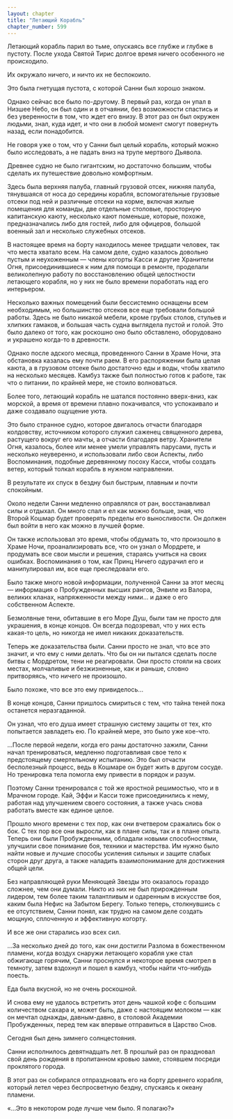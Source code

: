 ```yaml
---
layout: chapter
title: "Летающий Корабль"
chapter_number: 599
---
```


Летающий корабль парил во тьме, опускаясь все глубже и глубже в пустоту. После ухода Святой Тирис долгое время ничего особенного не происходило.

Их окружало ничего, и ничто их не беспокоило.

Это была гнетущая пустота, с которой Санни был хорошо знаком.

Однако сейчас все было по-другому. В первый раз, когда он упал в Низшее Небо, он был один и в отчаянии, без возможности спастись и без уверенности в том, что ждет его внизу. В этот раз он был окружен людьми, знал, куда идет, и что они в любой момент смогут повернуть назад, если понадобится.

Не говоря уже о том, что у Санни был целый корабль, который можно было исследовать, а не падать вниз на трупе мертвого Дьявола.

Древнее судно не было гигантским, но достаточно большим, чтобы сделать их путешествие довольно комфортным.

Здесь была верхняя палуба, главный грузовой отсек, нижняя палуба, тянувшаяся от носа до середины корабля, вспомогательные грузовые отсеки под ней и различные отсеки на корме, включая жилые помещения для команды, две отдельные столовые, просторную капитанскую каюту, несколько кают поменьше, которые, похоже, предназначались либо для гостей, либо для офицеров, большой военный зал и несколько служебных отсеков.

В настоящее время на борту находилось менее тридцати человек, так что места хватало всем. На самом деле, судно казалось довольно пустым и неухоженным — члены когорты Касси и другие Хранители Огня, присоединившиеся к ним для помощи в ремонте, проделали великолепную работу по восстановлению общей целостности летающего корабля, но у них не было времени поработать над его интерьером.

Несколько важных помещений были бессистемно оснащены всем необходимым, но большинство отсеков все еще требовали большой работы. Здесь не было никакой мебели, кроме грубых столов, стульев и хлипких гамаков, и большая часть судна выглядела пустой и голой. Это было далеко от того, как роскошно оно было обставлено, оборудовано и украшено когда-то в древности.

Однако после адского месяца, проведенного Санни в Храме Ночи, эта обстановка казалась ему почти раем. В его распоряжении была целая каюта, а в грузовом отсеке было достаточно еды и воды, чтобы хватило на несколько месяцев. Камбуз также был полностью готов к работе, так что о питании, по крайней мере, не стоило волноваться.

Более того, летающий корабль не шатался постоянно вверх-вниз, как морской, а время от времени плавно покачивался, что успокаивало и даже создавало ощущение уюта.

Это было странное судно, которое двигалось отчасти благодаря колдовству, источником которого служил саженец священного дерева, растущего вокруг его мачты, а отчасти благодаря ветру. Хранители Огня, казалось, более или менее умели управлять парусами, пусть и несколько неуверенно, и использовали либо свои Аспекты, либо Воспоминания, подобные деревянному посоху Касси, чтобы создать ветер, который толкал корабль в нужном направлении.

В результате их спуск в бездну был быстрым, плавным и почти спокойным.

Около недели Санни медленно оправлялся от ран, восстанавливал силы и отдыхал. Он много спал и ел как можно больше, зная, что Второй Кошмар будет проверять пределы его выносливости. Он должен был войти в него как можно в лучшей форме.

Он также использовал это время, чтобы обдумать то, что произошло в Храме Ночи, проанализировать все, что он узнал о Мордрете, и продумать все свои мысли и решения, стараясь учиться на своих ошибках. Воспоминания о том, как Принц Ничего одурачил его и манипулировал им, все еще преследовали его.

Было также много новой информации, полученной Санни за этот месяц — информация о Пробужденных высших рангов, Энвиле из Валора, великих кланах, напряженности между ними... и даже о его собственном Аспекте.

Безмолвные тени, обитавшие в его Море Душ, были там не просто для украшения, в конце концов. Он всегда подозревал, что у них есть какая-то цель, но никогда не имел никаких доказательств.

Теперь же доказательства были. Санни просто не знал, что все это значит, и что ему с ними делать. Что бы он ни пытался сделать после битвы с Мордретом, тени не реагировали. Они просто стояли на своих местах, молчаливые и безжизненные, как и раньше, словно притворяясь, что ничего не произошло.

Было похоже, что все это ему привиделось...

В конце концов, Санни пришлось смириться с тем, что тайна теней пока останется неразгаданной.

Он узнал, что его душа имеет страшную систему защиты от тех, кто попытается завладеть ею. По крайней мере, это было уже кое-что.

...После первой недели, когда его раны достаточно зажили, Санни начал тренироваться, медленно подготавливая свое тело к предстоящему смертельному испытанию. Это был отчасти бесполезный процесс, ведь в Кошмаре он будет жить в другом сосуде. Но тренировка тела помогла ему привести в порядок и разум.

Поэтому Санни тренировался с той же яростной решимостью, что и в Мрачном городе. Кай, Эффи и Касси тоже присоединились к нему, работая над улучшением своего состояния, а также учась снова работать вместе как единое целое.

Прошло много времени с тех пор, как они вчетвером сражались бок о бок. С тех пор все они выросли, как в плане силы, так и в плане опыта. Теперь они были Пробужденными, обладали новыми способностями, улучшили свое понимание боя, техники и мастерства. Им нужно было найти новые и лучшие способы усиления сильных и защите слабых сторон друг друга, а также наладить взаимопонимание для достижения общей цели.

Без направляющей руки Меняющей Звезды это оказалось гораздо сложнее, чем они думали. Никто из них не был прирожденным лидером, тем более таким талантливым и одаренным в искусстве боя, каким была Нефис на Забытом Берегу. Только теперь, столкнувшись с ее отсутствием, Санни понял, как трудно на самом деле создать мощную, сплоченную и эффективную когорту.

И все же они старались изо всех сил.

...За несколько дней до того, как они достигли Разлома в божественном пламени, когда воздух снаружи летающего корабля уже стал обжигающе горячим, Санни проснулся и некоторое время смотрел в темноту, затем вздохнул и пошел в камбуз, чтобы найти что-нибудь поесть.

Еда была вкусной, но не очень роскошной.

И снова ему не удалось встретить этот день чашкой кофе с большим количеством сахара и, может быть, даже с настоящим молоком — как он мечтал однажды, давным-давно, в столовой Академии Пробужденных, перед тем как впервые отправиться в Царство Снов.

Сегодня был день зимнего солнцестояния.

Санни исполнилось девятнадцать лет. В прошлый раз он праздновал свой день рождения в пропитанном кровью замке, стоявшем посреди проклятого города.

В этот раз он собирался отпраздновать его на борту древнего корабля, который летел через беспросветную бездну, спускаясь к океану пламени.

«...Это в некотором роде лучше чем было. Я полагаю?»